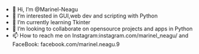 - 👋 Hi, I’m @Marinel-Neagu
- 👀 I’m interested in GUI,web dev and scripting with Python
- 🌱 I’m currently learning Tkinter
- 💞️ I’m looking to collaborate on opensource projects and apps in Python
- 📫 How to reach me on Instagram:instagram.com/marinel_neagu/ and FaceBook: facebook.com/marinel.neagu.9

